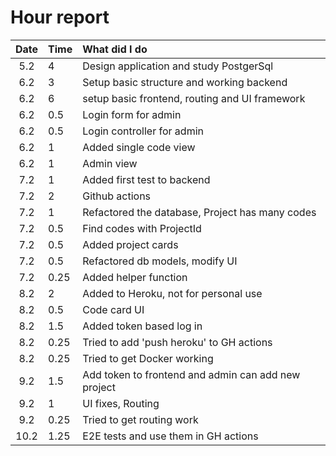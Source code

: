 # Hour report  

|Date|Time|What did I do|  
| :----:|:-----| :-----|
|5.2| 4| Design application and study PostgerSql|
|6.2| 3 | Setup basic structure and working backend|  
|6.2| 6 | setup basic frontend, routing and UI framework|  
|6.2| 0.5 | Login form for admin|  
|6.2| 0.5 | Login controller for admin|  
|6.2| 1 | Added single code view|  
|6.2| 1 | Admin view|  
|7.2| 1 | Added first test to backend|  
|7.2| 2 | Github actions|  
|7.2| 1 | Refactored the database, Project has many codes|  
|7.2| 0.5 | Find codes with ProjectId |  
|7.2| 0.5 | Added project cards|  
|7.2| 0.5| Refactored db models, modify UI|  
|7.2| 0.25 | Added helper function|  
|8.2| 2 | Added to Heroku, not for personal use|  
|8.2| 0.5 | Code card UI |  
|8.2| 1.5 |Added token based log in |  
|8.2| 0.25 |Tried to add 'push heroku' to GH actions|  
|8.2| 0.25 |Tried to get Docker working|  
|9.2| 1.5 |Add token to frontend and admin can add new project|  
|9.2| 1 | UI fixes, Routing|  
|9.2| 0.25 |Tried to get routing work|  
|10.2| 1.25 |E2E tests and use them in GH actions| 
